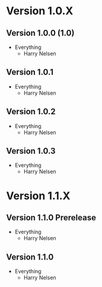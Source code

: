 # Version 1.0.X

## Version 1.0.0 (1.0)

* Everything
  * Harry Nelsen
  
## Version 1.0.1

* Everything
  * Harry Nelsen
  
## Version 1.0.2

* Everything
  * Harry Nelsen
  
## Version 1.0.3

* Everything
  * Harry Nelsen
  
# Version 1.1.X

## Version 1.1.0 Prerelease

* Everything
  * Harry Nelsen

## Version 1.1.0

* Everything
  * Harry Nelsen
